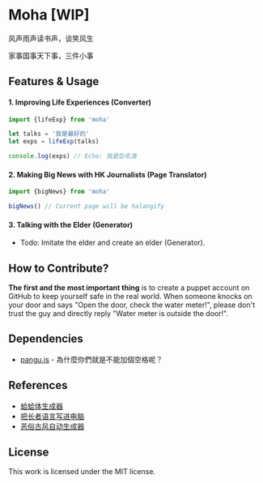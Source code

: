 # Moha [WIP]
风声雨声读书声，谈笑风生

家事国事天下事，三件小事

## Features & Usage

#### 1. Improving Life Experiences (Converter)
``` javascript
import {lifeExp} from 'moha'

let talks = '我是最好的'
let exps = lifeExp(talks)

console.log(exps) // Echo: 我是坠吼滴
```
#### 2. Making Big News with HK Journalists (Page Translator)
``` javascript
import {bigNews} from 'moha'

bigNews() // Current page will be halangify
```
#### 3. Talking with the Elder (Generator)
- Todo: Imitate the elder and create an elder (Generator).

## How to Contribute?
**The first and the most important thing** is to create a puppet account on GitHub to keep yourself safe in the real world. When someone knocks on your door and says "Open the door, check the water meter!", please don't trust the guy and directly reply "Water meter is outside the door!".

## Dependencies
- [pangu.js](https://github.com/vinta/pangu.js) - 為什麼你們就是不能加個空格呢？

## References
- [蛤蛤体生成器](http://dkwingsmt.github.io/haha/)
- [把长者语言写进电脑](https://github.com/xiaq/halang/issues/1)
- [恶俗古风自动生成器](http://www.jianshu.com/p/f893291674ca)

## License
This work is licensed under the MIT license.
